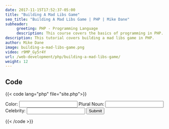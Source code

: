 ```yaml
---
date: 2017-11-15T17:52:37-05:00
title: "Building A Mad Libs Game"
seo_title: "Building A Mad Libs Game | PHP | Mike Dane"
subheader:
     greeting: PHP - Programming Language
     description: This course covers the basics of programming in PHP. Work your way through the videos and we'll teach you everything you need to know to start your programming journey!
description: This tutorial covers building a mad libs game in PHP.
author: Mike Dane
image: building-a-mad-libs-game.png
video: r9MP_Gy5r4Y
url: /web-development/php/building-a-mad-libs-game/
weight: 12
---
```


## Code

{{< code lang="php" file="site.php">}}
<form action="site.php" method="GET">
     Color: <input type="text" name="color">
     Plural Noun: <input type="text" name="pluralNoun">
     Celebrity: <input type="text" name="celebrity">
     <input type="submit">
</form>

<?php
     $color = $_GET["color"];
     $pluralNoun = $_GET["pluralNoun"];
     $celebrity = $_GET["celebrity"];

     echo "Roses are $color";
     echo "$pluralNoun are blue";
     echo "I love $celebrity";
?>
{{< /code >}}